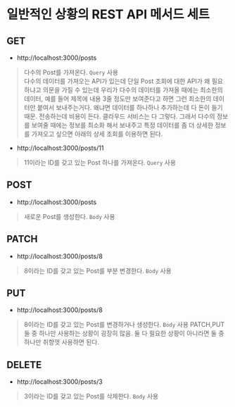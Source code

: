 # 일반적인 상황의 REST API 메서드 세트

## GET
- http://localhost:3000/posts 
>다수의 Post를 가져온다. `Query` 사용 <br>
다수의 데이터를 가져오는 API가 있는데 단일 Post 조회에 대한 API가 왜 필요하냐고 의문을 가질 수 있는데
우리가 다수의 데이터를 가져올 때에는 최소한의 데이터, 예를 들어 제목에 내용 3줄 정도만 보여준다고 하면 그런 최소한의 데이터만 붙여서 보내주는거다.
왜냐면 데이터를 하나하나 추가하는데 다 돈이 들기 때문. 전송하는데 비용이 든다.
클라우드 서비스는 다 그렇다.
그래서 다수의 정보를 보여줄 때에는 정보를 최소화 해서 보내주고 특정 데이터를 좀 더 상세한 정보를 가져오고 싶으면 아래의 상세 조회를 이용하면 된다.
- http://localhost:3000/posts/11 
>11이라는 ID를 갖고 있는 Post 하나를 가져온다. `Query` 사용

## POST
- http://localhost:3000/posts
>새로운 Post를 생성한다. `Body` 사용

## PATCH
- http://localhost:3000/posts/8
>8이라는 ID를 갖고 있는 Post를 부분 변경한다. `Body` 사용

## PUT
- http://localhost:3000/posts/8
>8이라는 ID를 갖고 있는 Post를 변경하거나 생성한다. `Body` 사용
>PATCH,PUT 둘 중 하나만 사용하는 상황이 굉장히 많음.
>둘 다 필요한 상황이 아니라면 둘 중 하나만 취향껏 사용하면 된다.

## DELETE
- http://localhost:3000/posts/3
>3이라는 ID를 갖고 있는 Post를 삭제한다. `Body` 사용